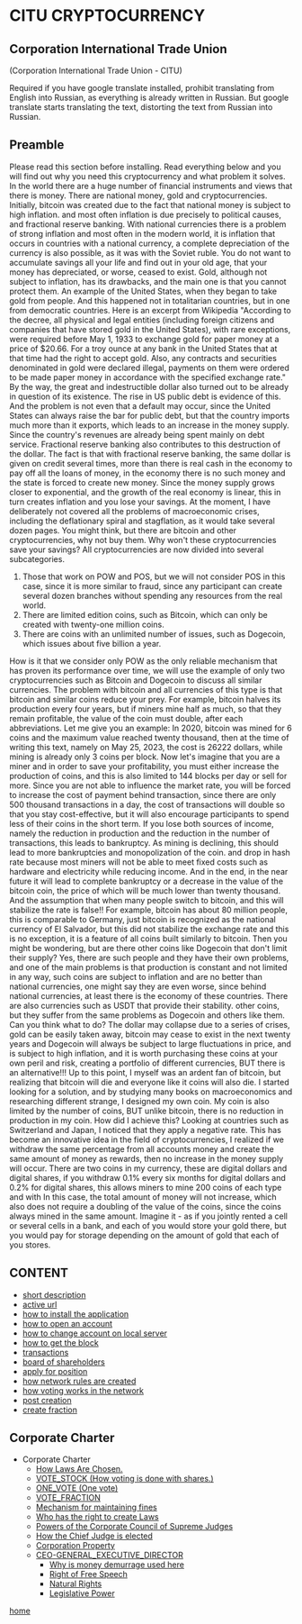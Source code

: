 # CITU CRYPTOCURRENCY
## Corporation International Trade Union
(Corporation International Trade Union - CITU)

Required if you have google translate installed, prohibit translating from English into Russian,
as everything is already written in Russian. But google translate starts translating the text, distorting the text from Russian into Russian.

## Preamble
Please read this section before installing.
Read everything below
and you will find out why you need this cryptocurrency and what problem it solves.
In the world there are a huge number of financial instruments and views that there is money.
There are national money, gold and cryptocurrencies.
Initially, bitcoin was created due to the fact that national money is subject to high inflation.
and most often inflation is due precisely to political causes, and fractional reserve banking.
With national currencies there is a problem of strong inflation and most often in the modern world,
it is inflation that occurs in countries with a national currency, a complete depreciation of the currency is also possible,
as it was with the Soviet ruble. You do not want to accumulate savings all your life and find out in your old age,
that your money has depreciated, or worse, ceased to exist.
Gold, although not subject to inflation, has its drawbacks, and the main one is that you cannot protect them.
An example of the United States, when they began to take gold from people. And this happened not in totalitarian countries, but in one
from democratic countries.
Here is an excerpt from Wikipedia "According to the decree, all physical and
legal entities (including foreign citizens and companies that have stored gold in the United States),
with rare exceptions, were required before May 1, 1933 to exchange gold for paper money at a price of $20.66.
For a troy ounce at any bank in the United States that at that time had the right to accept gold.
Also, any contracts and securities denominated in gold were declared illegal, payments on them were ordered to be made
paper money in accordance with the specified exchange rate."
By the way, the great and indestructible dollar also turned out to be already in question of its existence.
The rise in US public debt is evidence of this.
And the problem is not even that a default may occur, since the United States can always raise the bar for public debt,
but that the country imports much more than it exports, which leads to an increase in the money supply.
Since the country's revenues are already being spent mainly on debt service.
Fractional reserve banking also contributes to this destruction of the dollar.
The fact is that with fractional reserve banking, the same dollar is given on credit several times,
more than there is real cash in the economy to pay off all the loans of money, in the economy
there is no such money and the state is forced to create new money.
Since the money supply grows closer to exponential, and the growth of the real economy is linear, this in turn creates
inflation and you lose your savings.
At the moment, I have deliberately not covered all the problems of macroeconomic crises, including the deflationary spiral and stagflation,
as it would take several dozen pages.
You might think, but there are bitcoin and other cryptocurrencies, why not buy them.
Why won't these cryptocurrencies save your savings?
All cryptocurrencies are now divided into several subcategories.
1. Those that work on POW and POS, but we will not consider POS in this case, since it is more similar to fraud,
   since any participant can create several dozen branches without spending any resources from the real world.
2. There are limited edition coins, such as Bitcoin, which can only be created with twenty-one million coins.
3. There are coins with an unlimited number of issues, such as Dogecoin, which issues about five billion a year.

How is it that we consider only POW as the only reliable mechanism that has proven its performance over time,
we will use the example of only two cryptocurrencies such as Bitcoin and Dogecoin to discuss all similar currencies.
The problem with bitcoin and all currencies of this type is that bitcoin and similar coins reduce
your prey. For example, bitcoin halves its production every four years, but if miners mine
half as much, so that they remain profitable, the value of the coin must double, after each
abbreviations. Let me give you an example: In 2020, bitcoin was mined for 6 coins and the maximum value reached
twenty thousand, then at the time of writing this text, namely on May 25, 2023, the cost is 26222 dollars,
while mining is already only 3 coins per block. Now let's imagine that you are a miner and in order to save
your profitability, you must either increase the production of coins, and this is also limited to 144 blocks per day or
sell for more. Since you are not able to influence the market rate, you will be forced to increase the cost of payment behind
transaction, since there are only 500 thousand transactions in a day, the cost of transactions will double so that you stay
cost-effective, but it will also encourage participants to spend less of their coins in the short term.
If you lose both sources of income, namely the reduction in production and the reduction in the number of transactions, this
leads to bankruptcy.
As mining is declining, this should lead to more bankruptcies and monopolization of the coin.
and drop in hash rate because most miners will not be able to meet fixed costs such as hardware and
electricity while reducing income.
And in the end, in the near future it will lead to complete bankruptcy or a decrease in the value of the bitcoin coin,
the price of which will be much lower than twenty thousand.
And the assumption that when many people switch to bitcoin, and this will stabilize the rate is false!!
For example, bitcoin has about 80 million people, this is comparable to Germany, just
bitcoin is recognized as the national currency of El Salvador, but this did not stabilize the exchange rate and
this is no exception, it is a feature of all coins built similarly to bitcoin.
Then you might be wondering, but are there other coins like Dogecoin that don't limit their supply?
Yes, there are such people and they have their own problems, and one of the main problems is that production is constant and not limited in any way,
such coins are subject to inflation and are no better than national currencies, one might say they are even worse, since behind national
currencies, at least there is the economy of these countries. There are also currencies such as USDT that provide their stability.
other coins, but they suffer from the same problems as Dogecoin and others like them.
Can you think what to do? The dollar may collapse due to a series of crises, gold can be easily taken away,
bitcoin may cease to exist in the next twenty years and Dogecoin will always be subject to
large fluctuations in price, and is subject to high inflation, and it is worth purchasing these coins at your own peril and risk,
creating a portfolio of different currencies, BUT there is an alternative!!!
Up to this point, I myself was an ardent fan of bitcoin, but realizing that bitcoin will die and everyone like it
coins will also die. I started looking for a solution, and by studying many books on macroeconomics and researching
different strange, I designed my own coin.
My coin is also limited by the number of coins, BUT unlike bitcoin, there is no reduction in production in my coin.
How did I achieve this? Looking at countries such as Switzerland and Japan, I noticed that they apply a negative rate.
This has become an innovative idea in the field of cryptocurrencies, I realized if we withdraw the same percentage from all accounts
money and create the same amount of money as rewards, then no increase in the money supply will occur.
There are two coins in my currency, these are digital dollars and digital shares, if you withdraw 0.1% every six months
for digital dollars and 0.2% for digital shares, this allows miners to mine 200 coins of each type and with
In this case, the total amount of money will not increase, which also does not require a doubling of the value of the coins, since the coins
always mined in the same amount. Imagine it - as if you jointly rented a cell or several cells in a bank,
and each of you would store your gold there, but you would pay for storage depending on the amount of gold that each of you stores.

## CONTENT
- [short description](../documentationEng/preambleEng.md)
- [active url](../documentationEng/active-urlEng.md)
- [how to install the application](../documentationEng/installEng.md)
- [how to open an account](../documentationEng/create-accountEng.md)
- [how to change account on local server](../documentationEng/change-accountEng.md)
- [how to get the block](../documentationEng/mineEng.md)
- [transactions](../documentationEng/transactionsEng.md)
- [board of shareholders](../documentationEng/board-of-shareholdersEng.md)
- [apply for position](../documentationEng/managementEng.md)
- [how network rules are created](../documentationEng/create-lawEng.md)
- [how voting works in the network](../documentationEng/voting-in-networkEng.md)
- [post creation](../documentationEng/create-postionEng.md)
- [create fraction](../documentationEng/create-fractionEng.md)
## Corporate Charter
- Corporate Charter
  - [How Laws Are Chosen.](../charter/HOW_LAWS_ARE_CHOSEN.md)
  - [VOTE_STOCK (How voting is done with shares.)](../charter/VOTE_STOCK.md)
  - [ONE_VOTE (One vote)](../charter/ONE_VOTE.md)
  - [VOTE_FRACTION](../charter/VOTE_FRACTION.md)
  - [Mechanism for maintaining fines](../charter/MECHANISM_FOR_REDUCING_THE_NUMBER_OF_SHARES.md)
  - [Who has the right to create Laws](../charter/WHO_HAS_THE_RIGHT_TO_CREATE_LAWS.md)
  - [Powers of the Corporate Council of Supreme Judges](../charter/POWERS_OF_THE_CORPORATE_COUNCIL_OF_JUDGES.md)
  - [How the Chief Judge is elected](../charter/HOW_THE_CHIEF_JUDGE_IS_CHOSEN.md)
  - [Corporation Property](../charter/PROPERTY_OF_THE_CORPORATION.md)
  - [CEO-GENERAL_EXECUTIVE_DIRECTOR](../charter/GENERAL_EXECUTIVE_DIRECTOR.md)
    - [Why is money demurrage used here](../charter/EXPLANATION_WHY_MONEY_DEMURAGE_IS_USED_HERE.md)
    - [Right of Free Speech](../charter/FREEDOM_OF_SPEECH.md)
    - [Natural Rights](../charter/RIGHTS.md)
    - [Legislative Power](../charter/POWER.md)


[home](../readme.md)